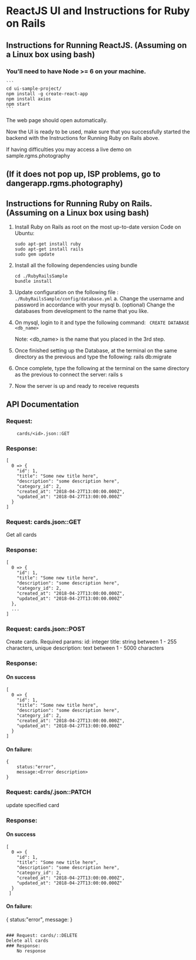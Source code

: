 # ReactJS UI and Instructions for Ruby on Rails

## Instructions for Running ReactJS.  (Assuming on a Linux box using bash)

### You’ll need to have Node >= 6 on your machine.
	```
	cd ui-sample-project/
	npm install -g create-react-app
	npm install axios
	npm start
	```

The web page should open automatically.

Now the UI is ready to be used, make sure that you successfully started the backend with the Instructions for Running Ruby on Rails above.

If having difficulties you may access a live demo on sample.rgms.photography  
## 													(If it does not pop up, ISP problems, go to dangerapp.rgms.photography)


## Instructions for Running Ruby on Rails. (Assuming on a Linux box using bash)

1. Install Ruby on Rails as root on the most up-to-date version
   Code on Ubuntu:
	```
	sudo apt-get install ruby
	sudo apt-get install rails
	sudo gem update
	```
2. Install all the following dependencies using bundle
	```
	cd ./RubyRailsSample
	bundle install
	```
3. Update configuration on the following file : ```./RubyRailsSample/config/database.yml```
	a. Change the username and password in accordance with your mysql
	b. (optional) Change the databases from development to the name that you like.
4. On mysql, login to it and type the following command:
	```	CREATE DATABASE <db_name>```

	Note: <db_name> is the name that you placed in the 3rd step.
5. Once finished setting up the Database, at the terminal on the same directory as the previous and type the following:
	rails db:migrate
6. Once complete, type the following at the terminal on the same directory as the previous to connect the server:
	rails s
7. Now the server is up and ready to receive requests

## API Documentation

### Request: 
		cards/<id>.json::GET

### Response:
```
[
  0 => {
    "id": 1,
    "title": "Some new title here",
    "description": "some description here",
    "category_id": 2,
    "created_at": "2018-04-27T13:00:00.000Z",
    "updated_at": "2018-04-27T13:00:00.000Z"
  }
]
```
### Request: cards.json::GET
Get all cards

### Response: 
```
[
  0 => {
    "id": 1,
    "title": "Some new title here",
    "description": "some description here",
    "category_id": 2,
    "created_at": "2018-04-27T13:00:00.000Z",
    "updated_at": "2018-04-27T13:00:00.000Z"
  },
  ...
]
```

### Request: cards.json::POST
Create cards.
Required params:
	id: integer
	title: string between 1 - 255 characters, unique
	description: text between 1 - 5000 characters
	
### Response: 
#### On success
```
[
  0 => {
    "id": 1,
    "title": "Some new title here",
    "description": "some description here",
    "category_id": 2,
    "created_at": "2018-04-27T13:00:00.000Z",
    "updated_at": "2018-04-27T13:00:00.000Z"
  }
]
```
#### On failure:
```
{
	status:"error", 
	message:<Error description>
}
```

### Request: cards/<id>.json::PATCH
update specified card

### Response: 
#### On success
```
[
  0 => {
    "id": 1,
    "title": "Some new title here",
    "description": "some description here",
    "category_id": 2,
    "created_at": "2018-04-27T13:00:00.000Z",
    "updated_at": "2018-04-27T13:00:00.000Z"
  }
 ]
```
#### On failure:
{
	status:"error", 
	message:<Error description>
}
```

### Request: cards/::DELETE
Delete all cards
### Response: 
	No response

